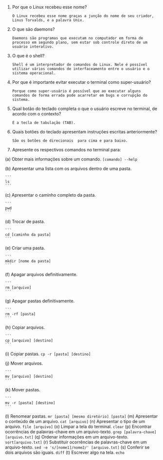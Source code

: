1. Por que o Linux recebeu esse nome?
	```
	O Linux recebeu esse nome graças a junção do nome de seu criador, Linus Torvalds, e a palavra Unix.
	```
2. O que são daemons?
	```
	Daemons são programas que executam no computador em forma de processo em segundo plano, sem estar sob controle direto de um usuário interativo.
	```
3. O que é o shell?
	```
	Shell é um interpretador de comandos do Linux. Nele é possível utilizar vários comandos de interfaceamento entre o usuário e o sistema operacional.
	```
4. Por que é importante evitar executar o terminal como super-usuário?
	```
	Porque como super-usuário é possível que ao executar alguns comandos de forma errada pode acarretar em bugs e corrupção do sistema.
	```
5. Qual botão do teclado completa o que o usuário escreve no terminal, de acordo com o contexto?
	```
	É a tecla de tabulação (TAB).
	```
6. Quais botões do teclado apresentam instruções escritas anteriormente?
	```
	São os botões de direcionais  para cima e para baixo.
	```
7. Apresente os respectivos comandos no terminal para:

  (a) Obter mais informações sobre um comando.
   	```
	[comando] --help
	```
	
  (b) Apresentar uma lista com os arquivos dentro de uma pasta.
  
  	```
	ls
	```
	
  (c) Apresentar o caminho completo da pasta.
  
	```
	pwd
	```
	
  (d) Trocar de pasta.
  
  	```
	cd [caminho da pasta]
	```
	
  (e) Criar uma pasta.
  
  	```
	mkdir [nome da pasta]
	```
	
  (f) Apagar arquivos definitivamente.
  
  	```
	rm [arquivo]
	```
	
  (g) Apagar pastas definitivamente.
  
  	```
	rm -rf [pasta]
	```
	
  (h) Copiar arquivos.
  
  	```
	cp [arquivo] [destino]
	```
  (i) Copiar pastas.
  	```
	cp -r [pasta] [destino]
	```
	
  (j) Mover arquivos.
  
  	```
	mv [arquivo] [destino]
	```
	
  (k) Mover pastas.
  
  	```
	mv -r [pasta] [destino]
	```
	
  (l) Renomear pastas.
  	```
	mr [pasta] [mesmo diretório] [pasta]
	```
  (m) Apresentar o conteúdo de um arquivo.
  	```
	cat [arquivo]
	```
  (n) Apresentar o tipo de um arquivo.
	```
	file [arquivo]
	```
  (o) Limpar a tela do terminal.
  	```
	clear
	```
  (p) Encontrar ocorrências de palavras-chave em um arquivo-texto.
  	```
	grep [palavra-chave] [arquivo.txt]
	```
  (q) Ordenar informações em um arquivo-texto.
  	```
	sort[arquivo.txt]
	```
  (r) Substituir ocorrências de palavras-chave em um arquivo-texto.
  	```
	sed -e 's/[nome1]/nome2/' [arquivo.txt]
	```
  (s) Conferir se dois arquivos são iguais.
  	```
	diff
	```
  (t) Escrever algo na tela.
  	```
	echo
	```
